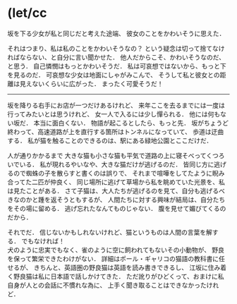# (let/cc

坂を下る少女が私と同じだと考えた途端、
彼女のことをかわいそうに思えた．

それはつまり、私は私のことをかわいそうなの？
という疑念は切って捨てなければならない、と自分に言い聞かせた．
他人だからこそ、かわいそうなのだ、と思う．
自己憐憫はもっとかわいそうだ．
私は可哀想ではないから、もっと下を見るのだ．
可哀想な少女は地面にしゃがみこんで、
そうして私と彼女との距離は見えないくらいに広がった．
まったく可愛そうだ！

---

坂を降りる右手にお店が一つだけあるけれど、
来年ここを去るまでには一度は行ってみたいとは思うけれど、
女一人で入るには少し憚られる．
他には何もない坂だ．
本当に面白くない．
物語が起こるとしたら、もっと先．
坂がちょうど終わって、高速道路が上を直行する箇所はトンネルになっていて、
歩道は迂曲する．
私が猫を触ることのできるのは、駅にある緑地公園とここだけだ．

人が通りかかるまで
大きな猫も小さな猫も平気で道路の上に寝そべってくつろいでいる．
私が現れるやいなや、大きな猫だけが逃げるのだ．
皆同じ方に逃げるので蜘蛛の子を散らすと書くのは誤りで、
それまで喧嘩をしてたように睨み合ってた二匹が仲良く、
同じ場所に逃げて草場から私を眺めていた光景を、私は見たことがある．
さて子猫は、大人たちが逃げるのを見て、自分も逃げるべきなのかと踵を返そうともするが、
人間たちに対する興味が結局は、自分たちをその場に留める．
逃げ忘れたなんてものじゃない．
腹を見せて媚びてくるのだから．

それでだ．
信じないかもしれないけれど、猫というものは人間の言葉を解する．
でもなければ！  
犬のように忠実でもなく、雀のように空に飼われてもないその小動物が、
野良を保って繁栄できたわけがない．
詳細はポール・ギャリコの猫語の教科書に任せるが、
きちんと、英語圏の野良猫は英語を読み書きできるし、
江坂に住み着く野良猫は私に日本語で話しかけてきた．
ただ訛りがひどくって、おまけに私自身が人との会話に不慣れな為に、
上手く聞き取ることはできなかったけれど．
